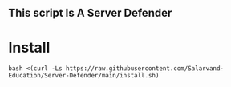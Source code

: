 ## This script Is A Server Defender



# Install


```bash <(curl -Ls https://raw.githubusercontent.com/Salarvand-Education/Server-Defender/main/install.sh)```
